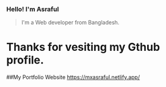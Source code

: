 ### Hello! I'm Asraful

>I'm a Web developer from Bangladesh.

# Thanks for vesiting my Gthub profile.
##My Portfolio Website https://mxasraful.netlify.app/
